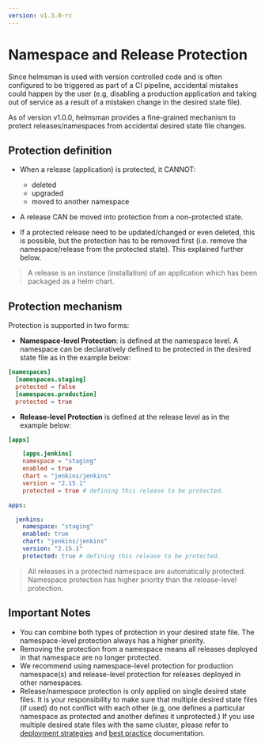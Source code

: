 ```yaml
---
version: v1.3.0-rc
---
```


# Namespace and Release Protection

Since helmsman is used with version controlled code and is often configured to be triggered as part of a CI pipeline, accidental mistakes could happen by the user (e.g, disabling a production application and taking out of service as a result of a mistaken change in the desired state file).

As of version v1.0.0, helmsman provides a fine-grained mechanism to protect releases/namespaces from accidental desired state file changes.

## Protection definition

- When a release (application) is protected, it CANNOT:
    - deleted
    - upgraded
    - moved to another namespace

- A release CAN be moved into protection from a non-protected state.
- If a protected release need to be updated/changed or even deleted, this is possible, but the protection has to be removed first (i.e. remove the namespace/release from the protected state). This explained further below.

> A release is an instance (installation) of an application which has been packaged as a helm chart.

## Protection mechanism
Protection is supported in two forms:

- **Namespace-level Protection**: is defined at the namespace level. A namespace can be declaratively defined to be protected in the desired state file as in the example below:

```toml
[namespaces]
  [namespaces.staging]
  protected = false
  [namespaces.production]
  protected = true

```

- **Release-level Protection** is defined at the release level as in the example below:

```toml
[apps]

    [apps.jenkins]
    namespace = "staging"
    enabled = true
    chart = "jenkins/jenkins"
    version = "2.15.1"
    protected = true # defining this release to be protected.
```

```yaml
apps:

  jenkins:
    namespace: "staging"
    enabled: true
    chart: "jenkins/jenkins"
    version: "2.15.1"
    protected: true # defining this release to be protected.
```

> All releases in a protected namespace are automatically protected. Namespace protection has higher priority than the release-level protection.

## Important Notes

- You can combine both types of protection in your desired state file. The namespace-level protection always has a higher priority.
- Removing the protection from a namespace means all releases deployed in that namespace are no longer protected.
- We recommend using namespace-level protection for production namespace(s) and release-level protection for releases deployed in other namespaces.
- Release/namespace protection is only applied on single desired state files. It is your responsibility to make sure that multiple desired state files (if used) do not conflict with each other (e.g, one defines a particular namespace as protected and another defines it unprotected.) If you use multiple desired state files with the same cluster, please refer to [deployment strategies](../../deployment_strategies.md) and [best practice](../../best_practice.md) documentation.
